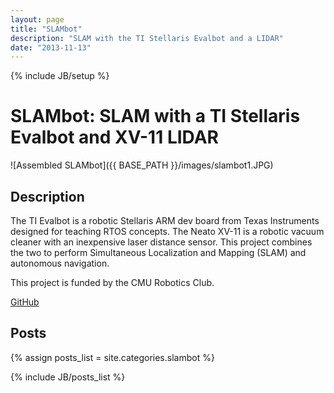 ```yaml
---
layout: page
title: "SLAMbot"
description: "SLAM with the TI Stellaris Evalbot and a LIDAR"
date: "2013-11-13"
---
```

{% include JB/setup %}

SLAMbot: SLAM with a TI Stellaris Evalbot and XV-11 LIDAR
=========================================================

![Assembled SLAMbot]({{ BASE_PATH }}/images/slambot1.JPG)

Description
-----------
The TI Evalbot is a robotic Stellaris ARM dev board from Texas Instruments designed for teaching RTOS concepts. The Neato XV-11 is a robotic vacuum cleaner with an inexpensive laser distance sensor. This project combines the two to perform Simultaneous Localization and Mapping (SLAM) and autonomous navigation.

This project is funded by the CMU Robotics Club.

[GitHub](https://github.com/Hylian/SLAMbot)

Posts
-----
{% assign posts_list = site.categories.slambot %}
<html>
{% include JB/posts_list %}
</html>

